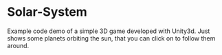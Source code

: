 # Solar-System
Example code demo of a simple 3D game developed with Unity3d. Just shows some planets orbiting the sun, that you can click on to follow them around.
